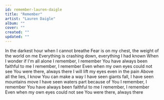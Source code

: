 ```yaml
---
id: remember-lauren-daigle
title: "Remember"
artist: "Lauren Daigle"
album: ""
cover: ""
created: ""
updated: ""
---
```


In the darkest hour when I cannot breathe
Fear is on my chest, the weight of the world on me
Everything is crashing down, everything I had known
When I wonder if I'm all alone
I remember, I remember
You have always been faithful to me
I remember, I remember
Even when my own eyes could not see
You were there, always there
I will lift my eyes even in the pain
Above all the lies, I know You can make a way
I have seen giants fall, I have seen mountains move
I have seen waters part because of You
I remember, I remember
You have always been faithful to me
I remember, I remember
Even when my own eyes could not see
You were there, always there